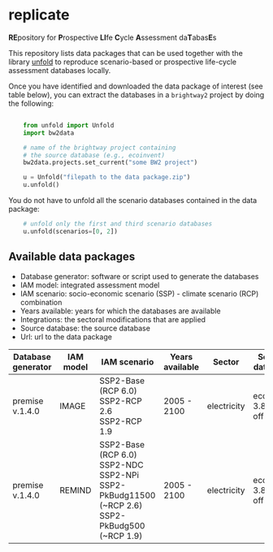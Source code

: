 # replicate
**RE**pository for **P**rospective **LI**fe **C**ycle **A**ssessment da**T**abas**E**s

This repository lists data packages that can be used together with the library [unfold](https://github.com/polca/unfold) 
to reproduce scenario-based or prospective life-cycle assessment databases locally.

Once you have identified and downloaded the data package of interest (see table below),
you can extract the databases in a `brightway2` project by doing the following:

```python

    from unfold import Unfold
    import bw2data

    # name of the brightway project containing 
    # the source database (e.g., ecoinvent)
    bw2data.projects.set_current("some BW2 project")

    u = Unfold("filepath to the data package.zip")
    u.unfold()
```

You do not have to unfold all the scenario databases contained in the data package:

```python
    # unfold only the first and third scenario databases
    u.unfold(scenarios=[0, 2])
```

Available data packages
-----------------------

* Database generator: software or script used to generate the databases
* IAM model: integrated assessment model
* IAM scenario: socio-economic scenario (SSP) - climate scenario (RCP) combination
* Years available: years for which the databases are available
* Integrations: the sectoral modifications that are applied
* Source database: the source database
* Url: url to the data package


| Database generator | IAM model | IAM scenario                                                                                                | Years available | Sector      | Source database       | Url      |
| ------------------ | --------- |-------------------------------------------------------------------------------------------------------------| --------------- |-------------| --------------------- |----------|
| premise v.1.4.0    | IMAGE     | SSP2-Base (RCP 6.0)<br/>SSP2-RCP 2.6<br/>SSP2-RCP 1.9                                                       | 2005 - 2100     | electricity | ecoinvent 3.8 cut-off | [Link](https://doi.org/10.5281/zenodo.7470054) |
| premise v.1.4.0    | REMIND    | SSP2-Base (RCP 6.0)<br/>SSP2-NDC<br/>SSP2-NPi<br/>SSP2-PkBudg11500 (~RCP 2.6)<br/>SSP2-PkBudg500 (~RCP 1.9) | 2005 - 2100     | electricity | ecoinvent 3.8 cut-off | Link     |